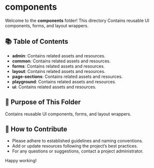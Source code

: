 # components

Welcome to the **components** folder! This directory Contains reusable UI components, forms, and layout wrappers.
  
## 📚 Table of Contents
- **admin**: Contains related assets and resources.
- **common**: Contains related assets and resources.
- **forms**: Contains related assets and resources.
- **layout**: Contains related assets and resources.
- **page-sections**: Contains related assets and resources.
- **playground**: Contains related assets and resources.
- **ui**: Contains related assets and resources.

## 📖 Purpose of This Folder

Contains reusable UI components, forms, and layout wrappers.

## 🤝 How to Contribute

- Please adhere to established guidelines and naming conventions.
- Add or update resources following the project’s best practices.
- For any questions or suggestions, contact a project administrator.

Happy working!
